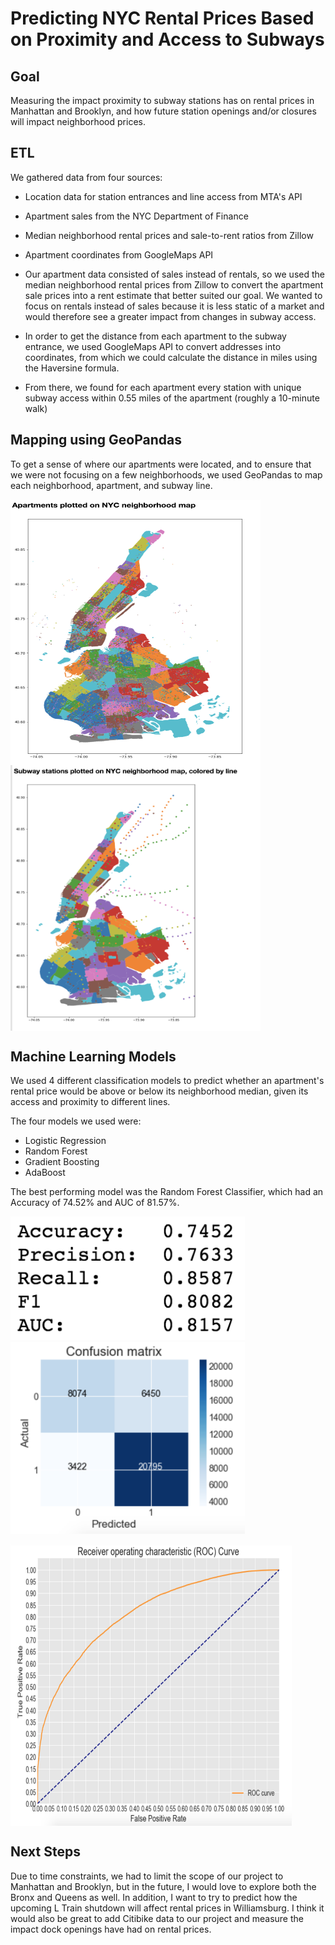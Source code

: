 # Predicting NYC Rental Prices Based on Proximity and Access to Subways

## Goal
Measuring the impact proximity to subway stations has on rental prices in Manhattan and Brooklyn, and how future station openings and/or closures will impact neighborhood prices.

## ETL
We gathered data from four sources:
  - Location data for station entrances and line access from MTA's API
  - Apartment sales from the NYC Department of Finance
  - Median neighborhood rental prices and sale-to-rent ratios from Zillow
  - Apartment coordinates from GoogleMaps API

- Our apartment data consisted of sales instead of rentals, so we used the median neighborhood rental prices from Zillow to convert the apartment sale prices into a rent estimate that better suited our goal. We wanted to focus on rentals instead of sales because it is less static of a market and would therefore see a greater impact from changes in subway access.

- In order to get the distance from each apartment to the subway entrance, we used GoogleMaps API to convert addresses into coordinates, from which we could calculate the distance in miles using the Haversine formula.
- From there, we found for each apartment every station with unique subway access within 0.55 miles of the apartment (roughly a 10-minute walk)

## Mapping using GeoPandas
To get a sense of where our apartments were located, and to ensure that we were not focusing on a few neighborhoods, we used GeoPandas to map each neighborhood, apartment, and subway line. 

<img src="https://github.com/slieb74/nyc-subways-impact-rental-prices/blob/master/images/Aparmtent%20sales%20.png" height="425" width="400" align="center">
<img src="https://github.com/slieb74/nyc-subways-impact-rental-prices/blob/master/images/Subway%20%20map.png" height="425" width="400" align="center">

## Machine Learning Models
We used 4 different classification models to predict whether an apartment's rental price would be above or below its neighborhood median, given its access and proximity to different lines. 

The four models we used were:
  - Logistic Regression
  - Random Forest
  - Gradient Boosting
  - AdaBoost
  
The best performing model was the Random Forest Classifier, which had an Accuracy of 74.52% and AUC of 81.57%.

<img src="https://github.com/slieb74/nyc-subways-impact-rental-prices/blob/master/images/Screen%20Shot%202018-10-09%20at%201.59.45%20PM.png" width="375"/> <img src="https://github.com/slieb74/nyc-subways-impact-rental-prices/blob/master/images/Screen%20Shot%202018-10-09%20at%201.59.37%20PM.png" width="375"/> 

<img src="https://github.com/slieb74/nyc-subways-impact-rental-prices/blob/master/images/Screen%20Shot%202018-10-09%20at%202.01.24%20PM.png" height="450" width="450" align="center">

## Next Steps
Due to time constraints, we had to limit the scope of our project to Manhattan and Brooklyn, but in the future, I would love to explore both the Bronx and Queens as well. In addition, I want to try to predict how the upcoming L Train shutdown will affect rental prices in Williamsburg. I think it would also be great to add Citibike data to our project and measure the impact dock openings have had on rental prices. 



